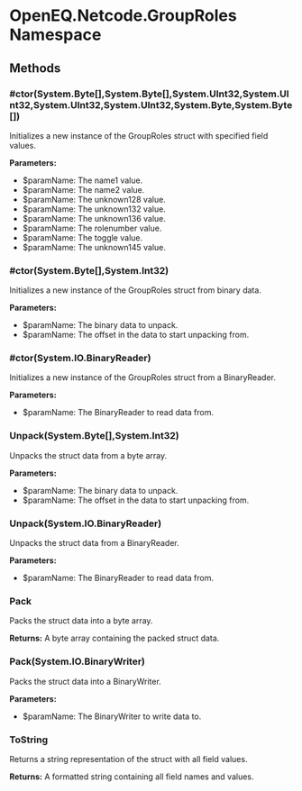 ﻿# OpenEQ.Netcode.GroupRoles Namespace

## Methods

### #ctor(System.Byte[],System.Byte[],System.UInt32,System.UInt32,System.UInt32,System.UInt32,System.Byte,System.Byte[])

Initializes a new instance of the GroupRoles struct with specified field values.

**Parameters:**

- $paramName: The name1 value.
- $paramName: The name2 value.
- $paramName: The unknown128 value.
- $paramName: The unknown132 value.
- $paramName: The unknown136 value.
- $paramName: The rolenumber value.
- $paramName: The toggle value.
- $paramName: The unknown145 value.

### #ctor(System.Byte[],System.Int32)

Initializes a new instance of the GroupRoles struct from binary data.

**Parameters:**

- $paramName: The binary data to unpack.
- $paramName: The offset in the data to start unpacking from.

### #ctor(System.IO.BinaryReader)

Initializes a new instance of the GroupRoles struct from a BinaryReader.

**Parameters:**

- $paramName: The BinaryReader to read data from.

### Unpack(System.Byte[],System.Int32)

Unpacks the struct data from a byte array.

**Parameters:**

- $paramName: The binary data to unpack.
- $paramName: The offset in the data to start unpacking from.

### Unpack(System.IO.BinaryReader)

Unpacks the struct data from a BinaryReader.

**Parameters:**

- $paramName: The BinaryReader to read data from.

### Pack

Packs the struct data into a byte array.

**Returns:** A byte array containing the packed struct data.

### Pack(System.IO.BinaryWriter)

Packs the struct data into a BinaryWriter.

**Parameters:**

- $paramName: The BinaryWriter to write data to.

### ToString

Returns a string representation of the struct with all field values.

**Returns:** A formatted string containing all field names and values.


